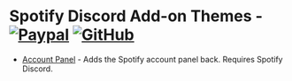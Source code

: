 # Spotify Discord Add-on Themes - [![Paypal][paypal-logo]][paypal-url] [![GitHub][github-logo]][github-url]

* [Account Panel](https://github.com/CapnKitten/BetterDiscord/tree/master/Themes/Spotify-Discord/css/addons/account-panel) - Adds the Spotify account panel back. Requires Spotify Discord.


[paypal-logo]: https://img.shields.io/static/v1?label=PayPal&message=Donate&style=flat&logo=paypal&color=blue
[paypal-url]: https://paypal.me/capnkitten

[github-logo]: https://img.shields.io/static/v1?label=GitHub&message=Sponsor&style=flat&logo=github&color=black
[github-url]: https://github.com/sponsors/CapnKitten
